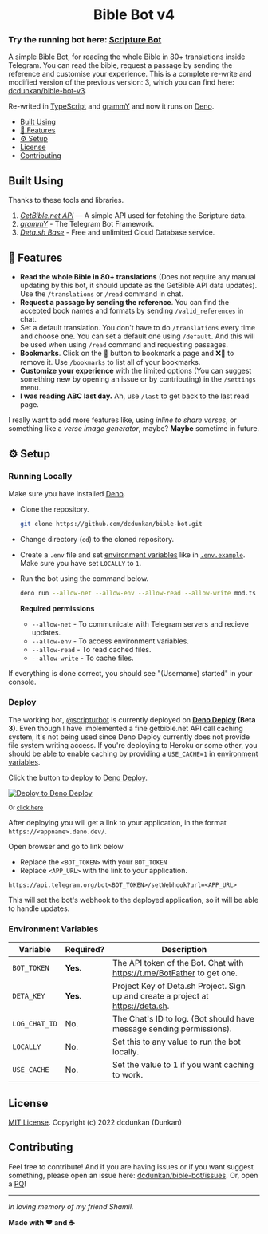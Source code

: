 <h1 align="center">Bible Bot v4</h1>

### Try the running bot here: [Scripture Bot](https://telegram.me/scripturbot)

A simple Bible Bot, for reading the whole Bible in 80+ translations inside
Telegram. You can read the bible, request a passage by sending the reference and
customise your experience. This is a complete re-write and modified version of
the previous version: 3, which you can find here:
[dcdunkan/bible-bot-v3](https://github.com/dcdunkan/bible-bot-v3).

Re-writed in [TypeScript](https://typescriptlang.org) and
[grammY](https://grammy.dev/) and now it runs on [Deno](https://deno.land/).

- [Built Using](#built-using)
- [🦕 Features](#-features)
- [⚙️ Setup](#️-setup)
- [License](#license)
- [Contributing](#contributing)

## Built Using

Thanks to these tools and libraries.

1. _[GetBible.net API](https://getbible.net/api)_ — A simple API used for
   fetching the Scripture data.
2. _[grammY](https://grammy.dev)_ - The Telegram Bot Framework.
3. _[Deta.sh Base](https://deta.sh)_ - Free and unlimited Cloud Database
   service.

## 🦕 Features

- **Read the whole Bible in 80+ translations** (Does not require any manual
  updating by this bot, it should update as the GetBible API data updates). Use
  the `/translations` or `/read` command in chat.
- **Request a passage by sending the reference**. You can find the accepted book
  names and formats by sending `/valid_references` in chat.
- Set a default translation. You don't have to do `/translations` every time and
  choose one. You can set a default one using `/default`. And this will be used
  when using `/read` command and requesting passages.
- **Bookmarks**. Click on the 🔖 button to bookmark a page and ❌🔖 to remove it.
  Use `/bookmarks` to list all of your bookmarks.
- **Customize your experience** with the limited options (You can suggest
  something new by opening an issue or by contributing) in the `/settings` menu.
- **I was reading ABC last day.** Ah, use `/last` to get back to the last read
  page.

I really want to add more features like, using _inline to share verses_, or
something like a _verse image generator_, maybe? **Maybe** sometime in future.

## ⚙️ Setup

### Running Locally

Make sure you have installed [Deno](https://deno.land/).

- Clone the repository.
  ```bash
  git clone https://github.com/dcdunkan/bible-bot.git
  ```
- Change directory (`cd`) to the cloned repository.
- Create a `.env` file and set [environment variables](#environment-variables)
  like in [`.env.example`](.env.example). Make sure you have set `LOCALLY` to
  `1`.
- Run the bot using the command below.
  ```bash
  deno run --allow-net --allow-env --allow-read --allow-write mod.ts
  ```

  **Required permissions**
  - `--allow-net` - To communicate with Telegram servers and recieve updates.
  - `--allow-env` - To access environment variables.
  - `--allow-read` - To read cached files.
  - `--allow-write` - To cache files.

If everything is done correct, you should see "(Username) started" in your
console.

### Deploy

The working bot, [@scripturbot](https://telegram.me/scripturbot) is currently
deployed on **[Deno Deploy](https://deno.com/deploy) (Beta 3)**. Even though I
have implemented a fine getbible.net API call caching system, it's not being
used since Deno Deploy currently does not provide file system writing access. If
you're deploying to Heroku or some other, you should be able to enable caching
by providing a `USE_CACHE=1` in [environment variables](#environment-variables).

Click the button to deploy to [Deno Deploy](https://deno.com/deploy).

[![Deploy to Deno Deploy](https://user-images.githubusercontent.com/23035000/116934239-b0d4a400-ac32-11eb-83f6-0c4119d59fa8.png)](https://dash.deno.com/new?url=https://raw.githubusercontent.com/dcdunkan/bible-bot/main/mod.ts&env=BOT_TOKEN,DETA_KEY)

<sub>Or
<a href="https://dash.deno.com/new?url=https://raw.githubusercontent.com/dcdunkan/bible-bot/main/mod.ts&env=BOT_TOKEN,DETA_KEY">click
here</a></sub>

After deploying you will get a link to your application, in the format
`https://<appname>.deno.dev/`.

Open browser and go to link below

- Replace the `<BOT_TOKEN>` with your `BOT_TOKEN`
- Replace `<APP_URL>` with the link to your application.

`https://api.telegram.org/bot<BOT_TOKEN>/setWebhook?url=<APP_URL>`

This will set the bot's webhook to the deployed application, so it will be able
to handle updates.

### Environment Variables

| Variable      | Required? | Description                                                                      |
| ------------- | --------- | -------------------------------------------------------------------------------- |
| `BOT_TOKEN`   | **Yes.**  | The API token of the Bot. Chat with https://t.me/BotFather to get one.           |
| `DETA_KEY`    | **Yes.**  | Project Key of Deta.sh Project. Sign up and create a project at https://deta.sh. |
| `LOG_CHAT_ID` | No.       | The Chat's ID to log. (Bot should have message sending permissions).             |
| `LOCALLY`     | No.       | Set this to any value to run the bot locally.                                    |
| `USE_CACHE`   | No.       | Set the value to 1 if you want caching to work.                                  |

## License

[MIT License](LICENSE). Copyright (c) 2022 dcdunkan (Dunkan)

## Contributing

Feel free to contribute! And if you are having issues or if you want suggest
something, please open an issue here:
[dcdunkan/bible-bot/issues](https://github.com/dcdunkan/bible-bot/issues). Or,
open a [PQ](https://telegram.me/grammyjs/34358)!

---

_In loving memory of my friend Shamil._

**Made with ❤️ and ☕**
